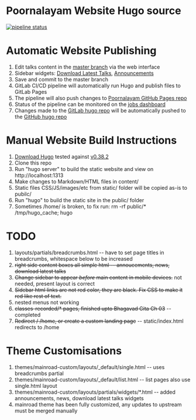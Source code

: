 # Poornalayam Website Hugo source

[![pipeline status](https://gitlab.com/poornalayam/poornalayam/badges/master/pipeline.svg)](https://gitlab.com/poornalayam/poornalayam/commits/master)

# Automatic Website Publishing

1. Edit talks content in the [master branch](https://gitlab.com/poornalayam/poornalayam/tree/master) via the web interface
1. Sidebar widgets: [Download Latest Talks](https://gitlab.com/poornalayam/poornalayam/blob/master/layouts/partials/widgets/downloadlatesttalks.html), [Announcements](https://gitlab.com/poornalayam/poornalayam/blob/master/layouts/partials/widgets/announcements.html)
1. Save and commit to the master branch
1. GitLab CI/CD pipeline will automatically run Hugo and publish files to GitLab Pages
1. The pipeline will also push changes to [Poornalayam GitHub Pages repo](https://github.com/poornalayam/poornalayam.github.io)
1. Status of the pipeline can be monitored on the [jobs dashboard](https://gitlab.com/poornalayam/poornalayam/-/jobs)
1. Changes made to the [GitLab hugo repo](https://gitlab.com/poornalayam/poornalayam) will be automatically pushed to the [GitHub hugo repo](https://github.com/poornalayam/poornalayam-web-hugo)

# Manual Website Build Instructions

1. [Download Hugo](https://github.com/gohugoio/hugo/releases) tested against [v0.38.2](https://github.com/gohugoio/hugo/releases/tag/v0.38.2)
1. Clone this repo
1. Run "hugo server" to build the static website and view on http://localhost:1313
1. Make changes to Markdown/HTML files in content/
1. Static files CSS/JS/images/etc from static/ folder will be copied as-is to pubilc/
1. Run "hugo" to build the static site in the public/ folder
1. Sometimes /home/ is broken, to fix run: rm -rf public/* /tmp/hugo_cache; hugo

# TODO
1. layouts/partials/breadcrumbs.html -- have to set page titles in breadcrumbs, whitespace below to be increased
1. ~~right side content boxes all simple html -- annoucements, news, download latest talks~~
1. ~~Change sidebar to appear *before* main content in mobile devices.~~ not needed, present layout is correct
1. ~~Sidebar html links are not red color, they are black. Fix CSS to make it red like rest of text.~~
1. nested menus not working
1. ~~classes-recorded/* pages, finished upto Bhagavad Gita Ch 03~~ -- completed
1. ~~Redirect / /home, or create a custom landing page~~ -- static/index.html redirects to /home

# Theme Customisations
1. themes/mainroad-custom/layouts/_default/single.html -- uses breadcrumbs partial
1. themes/mainroad-custom/layouts/_default/list.html -- list pages also use single.html layout
1. themes/mainroad-custom/layouts/partials/widgets/*.html -- added announcements, news, download latest talks widgets
1. mainroad theme has been fully customized, any updates to upstream must be merged manually 
